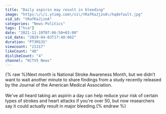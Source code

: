 ```yaml
---
title: "Daily aspirin may result in bleeding"
image: "https:\/\/i.ytimg.com\/vi\/tRafKaJjznA\/hqdefault.jpg"
vid_id: "tRafKaJjznA"
categories: "News-Politics"
tags: ["hca"]
date: "2021-11-19T07:06:50+03:00"
vid_date: "2019-04-03T17:40:06Z"
duration: "PT3M13S"
viewcount: "21317"
likeCount: "40"
dislikeCount: "4"
channel: "KCTV5 News"
---
```

{% raw %}Next month is National Stroke Awareness Month, but we didn’t want to wait another minute to share findings from a study recently released by the Journal of the American Medical Association. <br /><br />We've all heard taking an aspirin a day can help reduce your risk of certain types of strokes and heart attacks if you're over 50, but now researchers say it could actually result in major bleeding.{% endraw %}
